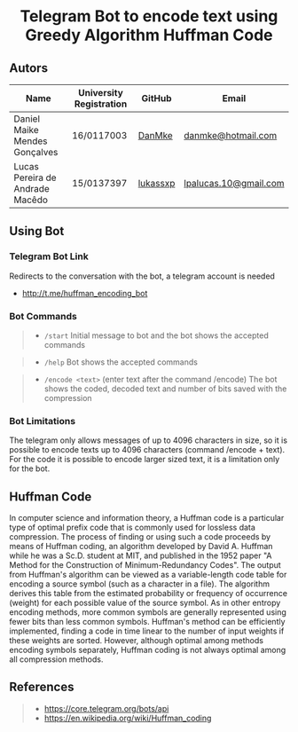 # <p align="center">Telegram Bot to encode text using Greedy Algorithm Huffman Code</p>

## Autors

| Name  | University Registration  | GitHub | Email |
|---|---|---|---|
| Daniel Maike Mendes Gonçalves  | 16/0117003  | [DanMke](https://github.com/DanMke) | danmke@hotmail.com |
| Lucas Pereira de Andrade Macêdo  | 15/0137397  | [lukassxp](https://github.com/lukassxp) | lpalucas.10@gmail.com |

## Using Bot

### Telegram Bot Link

Redirects to the conversation with the bot, a telegram account is needed
* http://t.me/huffman_encoding_bot

### Bot Commands

> * ``` /start ``` 
Initial message to bot and the bot shows the accepted commands

> * ``` /help ```
Bot shows the accepted commands

> * ``` /encode <text> ```
(enter text after the command /encode)
The bot shows the coded, decoded text and number of bits saved with the compression
 
### Bot Limitations

The telegram only allows messages of up to 4096 characters in size, so it is possible to encode texts up to 4096 characters (command /encode + text).
For the code it is possible to encode larger sized text, it is a limitation only for the bot.

## Huffman Code

In computer science and information theory, 
a Huffman code is a particular type of optimal prefix code that is commonly 
used for lossless data compression. The process of finding or using such a code proceeds by means of Huffman coding, 
an algorithm developed by David A. Huffman while he was a Sc.D. student at MIT, and published in the 1952 paper 
"A Method for the Construction of Minimum-Redundancy Codes".
The output from Huffman's algorithm can be viewed as a variable-length code 
table for encoding a source symbol (such as a character in a file). 
The algorithm derives this table from the estimated probability or frequency of occurrence (weight) 
for each possible value of the source symbol. As in other entropy encoding methods, more common 
symbols are generally represented using fewer bits than less common symbols. Huffman's method can be 
efficiently implemented, finding a code in time linear to the number of input weights if these weights are sorted. 
However, although optimal among methods encoding symbols separately, Huffman coding is not always optimal among 
all compression methods.

## References
 
> * https://core.telegram.org/bots/api <br>
> * https://en.wikipedia.org/wiki/Huffman_coding
